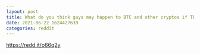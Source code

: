 ```yaml
--- 
layout: post 
title: What do you think guys may happen to BTC and other cryptos if TETHER eventually blows up? 
date: 2021-06-22 1624427639 
categories: reddit 
--- 
```

https://redd.it/o66q2y